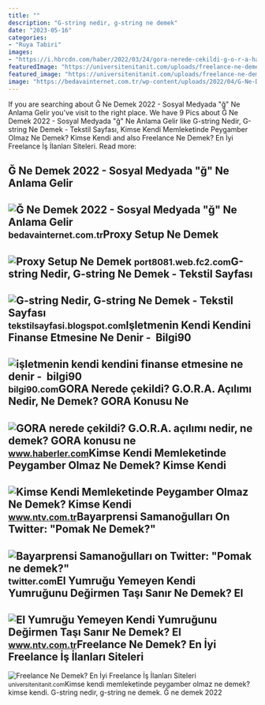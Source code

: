 ```yaml
---
title: ""
description: "G-string nedir, g-string ne demek"
date: "2023-05-16"
categories:
- "Ruya Tabiri"
images:
- "https://i.hbrcdn.com/haber/2022/03/24/gora-nerede-cekildi-g-o-r-a-hangi-il-ve-ilcede-14819082_8520_amp.jpg"
featuredImage: "https://universitenitanit.com/uploads/freelance-ne-demek-en-iyi-freelance-is-ilanlari-sitelerif0B8.jpg"
featured_image: "https://universitenitanit.com/uploads/freelance-ne-demek-en-iyi-freelance-is-ilanlari-sitelerif0B8.jpg"
image: "https://bedavainternet.com.tr/wp-content/uploads/2022/04/G-Ne-Demek.jpg"
---
```


If you are searching about Ğ Ne Demek 2022 - Sosyal Medyada "ğ" Ne Anlama Gelir you've visit to the right place. We have 9 Pics about Ğ Ne Demek 2022 - Sosyal Medyada "ğ" Ne Anlama Gelir like G-string Nedir, G-string Ne Demek - Tekstil Sayfası, Kimse Kendi Memleketinde Peygamber Olmaz Ne Demek? Kimse Kendi and also Freelance Ne Demek? En İyi Freelance İş İlanları Siteleri. Read more:

Ğ Ne Demek 2022 - Sosyal Medyada "ğ" Ne Anlama Gelir
----------------------------------------------------

 ![Ğ Ne Demek 2022 - Sosyal Medyada "ğ" Ne Anlama Gelir](https://bedavainternet.com.tr/wp-content/uploads/2022/04/G-Ne-Demek.jpg) <small>bedavainternet.com.tr</small>Proxy Setup Ne Demek
--------------------

 ![Proxy Setup Ne Demek](https://resource.logitechg.com/e_trim/w_652,ar_4:3,c_limit,q_auto,f_auto/w_692,h_519,c_lpad,b_rgb:2f3132,dpr_auto/d_transparent.gif/content/dam/gaming/en/products/pro-gaming-mouse/plasma-hero-carbon-gallery-5.png?v=1) <small>port8081.web.fc2.com</small>G-string Nedir, G-string Ne Demek - Tekstil Sayfası
---------------------------------------------------

 ![G-string Nedir, G-string Ne Demek - Tekstil Sayfası](https://blogger.googleusercontent.com/img/b/R29vZ2xl/AVvXsEh8bEIhANUNkol7QQ_tdQJZuo5Q8SbX5UNloti0Eoe1ayIFp-K3weK2k2HoFdCLgAQqwMvMFy6WS80gtYE9mxsAjEUbkgQBTgxC3LNCTYMJgGXWScCyTXuyYZ8l1iKkKXznpON4dOMIifWKuXvtHq607k_HpYbpXqY4Hv14RCxGi6OsGG1WwYpZbByaAg/s1399/g-string-nedir.jpg) <small>tekstilsayfasi.blogspot.com</small>Işletmenin Kendi Kendini Finanse Etmesine Ne Denir - ️ Bilgi90
--------------------------------------------------------------

 ![işletmenin kendi kendini finanse etmesine ne denir - ️ bilgi90](https://business.com.tm/images/uploads/posts/e748d4584526615802d729bd22c5502b.jpg) <small>bilgi90.com</small>GORA Nerede çekildi? G.O.R.A. Açılımı Nedir, Ne Demek? GORA Konusu Ne
---------------------------------------------------------------------

 ![GORA nerede çekildi? G.O.R.A. açılımı nedir, ne demek? GORA konusu ne](https://i.hbrcdn.com/haber/2022/03/24/gora-nerede-cekildi-g-o-r-a-hangi-il-ve-ilcede-14819082_8520_amp.jpg) <small>www.haberler.com</small>Kimse Kendi Memleketinde Peygamber Olmaz Ne Demek? Kimse Kendi
--------------------------------------------------------------

 ![Kimse Kendi Memleketinde Peygamber Olmaz Ne Demek? Kimse Kendi](https://cdn.ntv.com.tr/img/ne-demek/kimse-kendi-memleketinde-peygamber-olmaz_39151.jpg) <small>www.ntv.com.tr</small>Bayarprensi Samanoğulları On Twitter: "Pomak Ne Demek?"
-------------------------------------------------------

 ![Bayarprensi Samanoğulları on Twitter: "Pomak ne demek?"](https://pbs.twimg.com/media/FxzBh6uXsAI7qHQ.jpg) <small>twitter.com</small>El Yumruğu Yemeyen Kendi Yumruğunu Değirmen Taşı Sanır Ne Demek? El
-------------------------------------------------------------------

 ![El Yumruğu Yemeyen Kendi Yumruğunu Değirmen Taşı Sanır Ne Demek? El](https://cdn.ntv.com.tr/img/ne-demek/el-yumrugu-yemeyen-kendi-yumrugunu-degirmen-tasi-sanir_83261.jpg) <small>www.ntv.com.tr</small>Freelance Ne Demek? En İyi Freelance İş İlanları Siteleri
---------------------------------------------------------

 ![Freelance Ne Demek? En İyi Freelance İş İlanları Siteleri](https://universitenitanit.com/uploads/freelance-ne-demek-en-iyi-freelance-is-ilanlari-sitelerif0B8.jpg) <small>universitenitanit.com</small>Kimse kendi memleketinde peygamber olmaz ne demek? kimse kendi. G-string nedir, g-string ne demek. Ğ ne demek 2022
